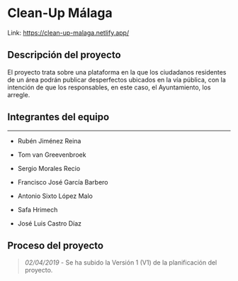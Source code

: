 
# Clean-Up Málaga
Link: https://clean-up-malaga.netlify.app/
## Descripción del proyecto
El proyecto trata sobre una plataforma en la que los ciudadanos residentes de un área podrán publicar desperfectos ubicados en la vía pública, con la intención de que los responsables, en este caso, el Ayuntamiento, los arregle.

## Integrantes del equipo
------------
* Rubén Jiménez Reina

* Tom van Greevenbroek

* Sergio Morales Recio

* Francisco José García Barbero

* Antonio Sixto López Malo

* Safa Hrimech

* José Luis Castro Díaz

## Proceso del proyecto
>*02/04/2019* - Se ha subido la Versión 1 (V1) de la planificación del proyecto.
